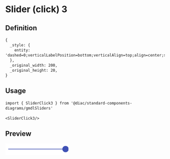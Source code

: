 # Slider (click) 3

## Definition

```
{
  _style: { 
    entity: 'dashed=0;verticalLabelPosition=bottom;verticalAlign=top;align=center;shape=mxgraph.gmdl.slider2;barPos=100;strokeColor=#3F51B5;opacity=100;strokeWidth=2;fillColor=#3F51B5;handleSize=20;shadow=0;html=1;',
  },
  _original_width: 200,
  _original_height: 20,
}
```

## Usage

```
import { SliderClick3 } from '@diac/standard-components-diagrams/gmdlSliders'

<SliderClick3/>
```

## Preview

<img src="./slider-click-3.png" width="200"/>
